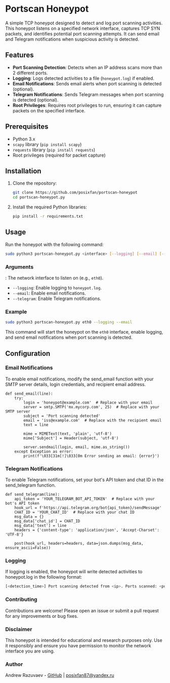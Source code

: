 # Portscan Honeypot

A simple TCP honeypot designed to detect and log port scanning activities. This honeypot listens on a specified network interface, captures TCP SYN packets, and identifies potential port scanning attempts. It can send email and Telegram notifications when suspicious activity is detected.

## Features

- **Port Scanning Detection**: Detects when an IP address scans more than 2 different ports.
- **Logging**: Logs detected activities to a file (`honeypot.log`) if enabled.
- **Email Notifications**: Sends email alerts when port scanning is detected (optional).
- **Telegram Notifications**: Sends Telegram messages when port scanning is detected (optional).
- **Root Privileges**: Requires root privileges to run, ensuring it can capture packets on the specified interface.

## Prerequisites

- Python 3.x
- `scapy` library (`pip install scapy`)
- `requests` library (`pip install requests`)
- Root privileges (required for packet capture)

## Installation

1. Clone the repository:
   ```bash
   git clone https://github.com/posixfan/portscan-honeypot
   cd portscan-honeypot.py
   ```
2. Install the required Python libraries:
   ```bash
   pip install -r requirements.txt
   ```
## Usage
Run the honeypot with the following command:
```bash
sudo python3 portscan-honeypot.py <interface> [--logging] [--email] [--telegram]
```
### Arguments
<interface>: The network interface to listen on (e.g., `eth0`).
- `--logging`: Enable logging to `honeypot.log`.
- `--email`: Enable email notifications.
- `--telegram`: Enable Telegram notifications.
### Example
```bash
sudo python3 portscan-honeypot.py eth0 --logging --email
```
This command will start the honeypot on the `eth0` interface, enable logging, and send email notifications when port scanning is detected.
## Configuration
### Email Notifications
To enable email notifications, modify the send_email function with your SMTP server details, login credentials, and recipient email address.
```python3
def send_email(line):
    try:
        login = 'honeypot@example.com'  # Replace with your email
        server = smtp.SMTP('mx.mycorp.com', 25)  # Replace with your SMTP server
        subject = 'Port scanning detected'
        email = 'iss@example.com'  # Replace with the recipient email
        text = line

        mime = MIMEText(text, 'plain', 'utf-8')
        mime['Subject'] = Header(subject, 'utf-8')

        server.sendmail(login, email, mime.as_string())
    except Exception as error:
        print(f'\033[31m[!]\033[0m Error sending an email: {error}')
```
### Telegram Notifications
To enable Telegram notifications, set your bot's API token and chat ID in the send_telegram function.
```python3
def send_telegram(line):
    api_token = 'YOUR_TELEGRAM_BOT_API_TOKEN'  # Replace with your bot's API token
    hook_url = f'https://api.telegram.org/bot{api_token}/sendMessage'
    CHAT_ID = 'YOUR_CHAT_ID'  # Replace with your chat ID
    msg_data = {}
    msg_data['chat_id'] = CHAT_ID
    msg_data['text'] = line
    headers = {'content-type': 'application/json', 'Accept-Charset': 'UTF-8'}

    post(hook_url, headers=headers, data=json.dumps(msg_data, ensure_ascii=False))
```
### Logging
If logging is enabled, the honeypot will write detected activities to honeypot.log in the following format:
```bash
[<detection_time>] Port scanning detected from <ip>. Ports scanned: <ports>
```
### Contributing
Contributions are welcome! Please open an issue or submit a pull request for any improvements or bug fixes.

### Disclaimer
This honeypot is intended for educational and research purposes only. Use it responsibly and ensure you have permission to monitor the network interface you are using.

### Author
Andrew Razuvaev - [GitHub](https://github.com/posixfan) | <posixfan87@yandex.ru>
